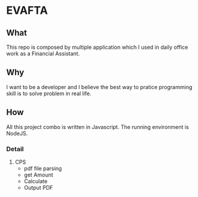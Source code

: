# EVAFTA

## What
This repo is composed by multiple application which I used in daily office work as a Financial Assistant.
## Why
I want to be a developer and I believe the best way to pratice programming skill is to solve problem in real life.
## How
All this project combo is written in Javascript. The running environment is NodeJS.

### Detail
1. CPS
	* pdf file parsing
	* get Amount
	* Calculate
	* Output PDF
